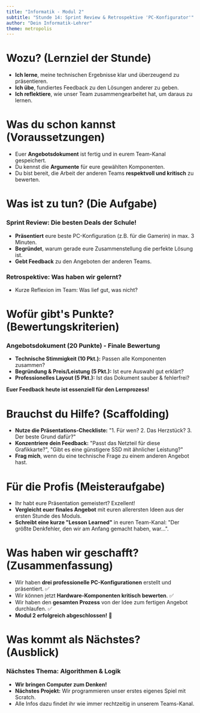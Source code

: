 ```yaml
---
title: "Informatik - Modul 2"
subtitle: "Stunde 14: Sprint Review & Retrospektive 'PC-Konfigurator'"
author: "Dein Informatik-Lehrer"
theme: metropolis
---
```


# Wozu? (Lernziel der Stunde)

*   **Ich lerne**, meine technischen Ergebnisse klar und überzeugend zu präsentieren.
*   **Ich übe**, fundiertes Feedback zu den Lösungen anderer zu geben.
*   **Ich reflektiere**, wie unser Team zusammengearbeitet hat, um daraus zu lernen.

# Was du schon kannst (Voraussetzungen)

*   Euer **Angebotsdokument** ist fertig und in eurem Team-Kanal gespeichert.
*   Du kennst die **Argumente** für eure gewählten Komponenten.
*   Du bist bereit, die Arbeit der anderen Teams **respektvoll und kritisch** zu bewerten.

# Was ist zu tun? (Die Aufgabe)

### Sprint Review: Die besten Deals der Schule!

*   **Präsentiert** eure beste PC-Konfiguration (z.B. für die Gamerin) in max. 3 Minuten.
*   **Begründet**, warum gerade eure Zusammenstellung die perfekte Lösung ist.
*   **Gebt Feedback** zu den Angeboten der anderen Teams.

### Retrospektive: Was haben wir gelernt?

*   Kurze Reflexion im Team: Was lief gut, was nicht?

# Wofür gibt's Punkte? (Bewertungskriterien)

### Angebotsdokument (20 Punkte) - Finale Bewertung

*   **Technische Stimmigkeit (10 Pkt.):** Passen alle Komponenten zusammen?
*   **Begründung & Preis/Leistung (5 Pkt.):** Ist eure Auswahl gut erklärt?
*   **Professionelles Layout (5 Pkt.):** Ist das Dokument sauber & fehlerfrei?

**Euer Feedback heute ist essenziell für den Lernprozess!**

# Brauchst du Hilfe? (Scaffolding)

*   **Nutze die Präsentations-Checkliste:** "1. Für wen? 2. Das Herzstück? 3. Der beste Grund dafür?"
*   **Konzentriere dein Feedback:** "Passt das Netzteil für diese Grafikkarte?", "Gibt es eine günstigere SSD mit ähnlicher Leistung?"
*   **Frag mich**, wenn du eine technische Frage zu einem anderen Angebot hast.

# Für die Profis (Meisteraufgabe)

*   Ihr habt eure Präsentation gemeistert? Exzellent!
*   **Vergleicht euer finales Angebot** mit euren allerersten Ideen aus der ersten Stunde des Moduls.
*   **Schreibt eine kurze "Lesson Learned"** in euren Team-Kanal: "Der größte Denkfehler, den wir am Anfang gemacht haben, war...".

# Was haben wir geschafft? (Zusammenfassung)

*   Wir haben **drei professionelle PC-Konfigurationen** erstellt und präsentiert. ✅
*   Wir können jetzt **Hardware-Komponenten kritisch bewerten**. ✅
*   Wir haben den **gesamten Prozess** von der Idee zum fertigen Angebot durchlaufen. ✅
*   **Modul 2 erfolgreich abgeschlossen!** 💪

# Was kommt als Nächstes? (Ausblick)

### Nächstes Thema: Algorithmen & Logik

*   **Wir bringen Computer zum Denken!**
*   **Nächstes Projekt:** Wir programmieren unser erstes eigenes Spiel mit Scratch.
*   Alle Infos dazu findet ihr wie immer rechtzeitig in unserem Teams-Kanal.

